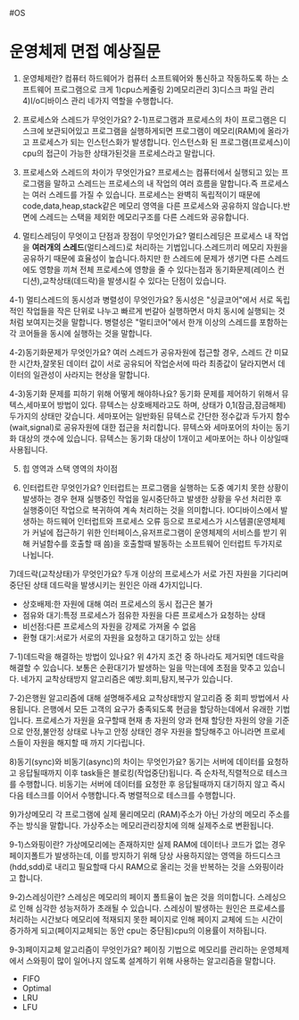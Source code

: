 
#OS
# 운영체제 면접 예상질문
1) 운영체제란?
컴퓨터 하드웨어가 컴퓨터 소프트웨어와 통신하고 작동하도록 하는 소프트웨어 프로그램으로 
크게 1)cpu스케줄링 2)메모리관리 3)디스크 파일 관리 4)I/o디바이스 관리 네가지 역할을 수행합니다.


2) 프로세스와 스레드가 무엇인가요?
2-1)프로그램과 프로세스의 차이
프로그램은 디스크에 보관되어있고 프로그램을 실행하게되면 프로그램이 메모리(RAM)에 올라가고 프로세스가 되는 인스턴스화가 발생합니다. 인스턴스화 된 프로그램(프로세스)이 cpu의 접근이 가능한 상태가된것을 프로세스라고 말랍니다.

3) 프로세스와 스레드의 차이가 무엇인가요?
프로세스는 컴퓨터에서 실행되고 있는 프로그램을 말하고 스레드는 프로세스의 내 작업의 여러 흐름을 말합니다.즉 프로세스는 여러 스레드를 가질 수 있습니다.
프로세스는 완벽히 독립적이기 때문에 code,data,heap,stack같은 메모리 영역을 다른 프로세스와 공유하지 않습니다.반면에 스레드는 스택을 제외한 메모리구조를 다른 스레드와 공유합니다. 

4) 멀티스레딩이 무엇이고 단점과 장점이 무엇인가요?
멀티스레딩은 프로세스 내 작업을 **여러개의 스레드**(멀티스레드)로 처리하는 기법입니다.스레드끼리 메모리 자원을 공유하기 때문에 효율성이 높습니다.하지만 한 스레드에 문제가 생기면 다른 스레드에도 영향을 끼쳐 전체 프로세스에 영향을 줄 수 있다는점과 동기화문제(레이스 컨디션),교착상태(데드락)을 발생시킬 수 있다는 단점이 있습니다.

4-1) 멀티스레드의 동시성과 병렬성이 무엇인가요?
동시성은 "싱글코어"에서 서로 독립적인 작업들을 작은 단위로 나누고 빠르게 번갈아 실행하면서 마치 동시에 실행되는 것 처럼 보여지는것을 말합니다.
병렬성은 "멀티코어"에서 한개 이상의 스레드를 포함하는 각 코어들을 동시에 실행하는 것을 말합니다.

4-2)동기화문제가 무엇인가요?
여러 스레드가 공유자원에 접근할 경우, 스레드 간 미묘한 시간차,잘못된 데이터 값이 서로 공유되어 작업순서에 따라 최종값이 달라지면서 데이터의 일관성이 사라지는 현상을 말합니다.
 
4-3)동기화 문제를 피하기 위해 어떻게 해야하나요?
동기화 문제를 제어하기 위해서 뮤텍스,세마포어 방법이 있다. 뮤텍스는 상호배제라고도 하며, 상태가 0,1(잠금,잠금해제)두가지의 상태만 갖습니다. 세마포어는 일반화된 뮤텍스로 간단한 정수값과 두가지 함수(wait,signal)로 공유자원에 대한 접근을 처리합니다. 뮤텍스와 세마포어의 차이는 동기화 대상의 갯수에 있습니다. 뮤텍스는 동기화 대상이 1개이고 세마포어는 하나 이상일때 사용됩니다.

5) 힙 영역과 스택 영역의 차이점

6) 인터럽트란 무엇인가요?
인터럽트는 프로그램을 실행하는 도중 예기치 못한 상황이 발생하는 경우 현재 실행중인 작업을 일시중단하고 발생한 상황을 우선 처리한 후 실행중이던 작업으로 복귀하여 계속 처리하는 것을 의미합니다.
IO디바이스에서 발생하는 하드웨어 인터럽트와 프로세스 오류 등으로 프로세스가 시스템콜(운영체제가 커널에 접근하기 위한 인터페이스,유저프로그램이 운영체제의 서비스를 받기 위해 커널함수를 호출할 때 씀)을 호출할때 발동하는 소프트웨어 인터럽트 두가지로 나뉩니다.

7)데드락(교착상태)가 무엇인가요?
두개 이상의 프로세스가 서로 가진 자원을 기다리며 중단된 상태
데드락을 발생시키는 원인은 아래 4가지입니다.
- 상호배제:한 자원에 대해 여러 프로세스의 동시 접근은 불가
- 점유와 대기:특정 프로세스가 점유한 자원을 다른 프로세스가 요청하는 상태
- 비선점:다른 프로세스의 자원을 강제로 가져올 수 없음
- 환형 대기:서로가 서로의 자원을 요청하고 대기하고 있는 상태

7-1)데드락을 해결하는 방법이 있나요?
위 4가지 조건 중 하나라도 제거되면 데드락을 해결할 수 있습니다. 보통은 순환대기가 발생하는 일을 막는데에 초점을 맞추고 있습니다. 네가지 교착상태방지 알고리즘은 예방.회피,탐지,복구가 있습니다.

7-2)은행원 알고리즘에 대해 설명해주세요
교착상태방지 알고리즘 중 회피 방법에서 사용됩니다. 은행에서 모든 고객의 요구가 충족되도록 현금을 할당하는데에서 유래한 기법입니다. 프로세스가 자원을 요구할때 현재 총 자원의 양과 현재 할당한 자원의 양을 기준으로 안정,불안정 상태로 나누고 안정 상태인 경우 자원을 할당해주고 아니라면 프로세스들이 자원을 해지할 때 까지 기다립니다.

8)동기(sync)와 비동기(async)의 차이는 무엇인가요?
동기는  서버에 데이터를 요청하고 응답될때까지 이후 task들은 블로킹(작업중단)됩니다. 즉 순차적,직렬적으로 테스크를 수행합니다.
비동기는 서버에 데이터를 요청한 후 응답될때까지 대기하지 않고 즉시 다음 테스크를 이어서 수행합니다.즉 병렬적으로 테스크를 수행합니다.

9)가상메모리
각 프로그램에 실제 물리메모리 (RAM)주소가 아닌 가상의 메모리 주소를 주는 방식을 말합니다. 가상주소는 메모리관리장치에 의해 실제주소로 변환됩니다. 

9-1)스와핑이란?
가상메모리에는 존재하지만 실제 RAM에 데이터나 코드가 없는 경우 페이지폴트가 발생하는데, 이를 방지하기 위해 당상 사용하지않는 영역을 하드디스크(hdd,sdd)로 내리고 필요할때 다시 RAM으로 올리는 것을 반복하는 것을 스와핑이라고 합니다.

9-2)스레싱이란?
스레싱은 메모리의 페이지 폴트율이 높은 것을 의미합니다. 스레싱으로 인해 심각한 성능저하가 초래될 수 있습니다. 스레싱이 발생하는 원인은 프로세스를 처리하는 시간보다 메모리에 적재되지 못한 페이지로 인해 페이지 교체에 드는 시간이 증가하게 되고(페이지교체되는 동안 cpu는 중단됨)cpu의 이용률이 저하됩니다.

9-3)페이지교체 알고리즘이 무엇인가요?
페이징 기법으로 메모리를 관리하는 운영체제에서 스와핑이 많이 일어나지 않도록 설계하기 위해 사용하는 알고리즘을 말합니다.
- FIFO
- Optimal
- LRU
- LFU